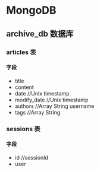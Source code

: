 # MongoDB

## archive_db 数据库

### articles 表

#### 字段

* title
* content
* date  //Unix timestamp
* modify_date   //Unix timestamp
* authors    //Array String username
* tags  //Array String

### sessions 表

#### 字段

* id    //sessionId
* user